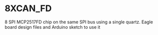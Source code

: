 # 8XCAN_FD
8 SPI MCP2517FD chip on the same SPI bus using a single quartz. Eagle board design files and Arduino sketch to use it

